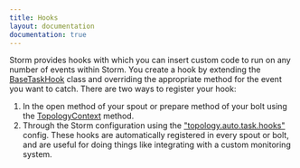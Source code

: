```yaml
---
title: Hooks
layout: documentation
documentation: true
---
```

Storm provides hooks with which you can insert custom code to run on any number of events within Storm. You create a hook by extending the [BaseTaskHook](javadocs/org/apache/storm/hooks/BaseTaskHook.html) class and overriding the appropriate method for the event you want to catch. There are two ways to register your hook:

1. In the open method of your spout or prepare method of your bolt using the [TopologyContext](javadocs/org/apache/storm/task/TopologyContext.html#addTaskHook) method.
2. Through the Storm configuration using the ["topology.auto.task.hooks"](javadocs/org/apache/storm/Config.html#TOPOLOGY_AUTO_TASK_HOOKS) config. These hooks are automatically registered in every spout or bolt, and are useful for doing things like integrating with a custom monitoring system.
